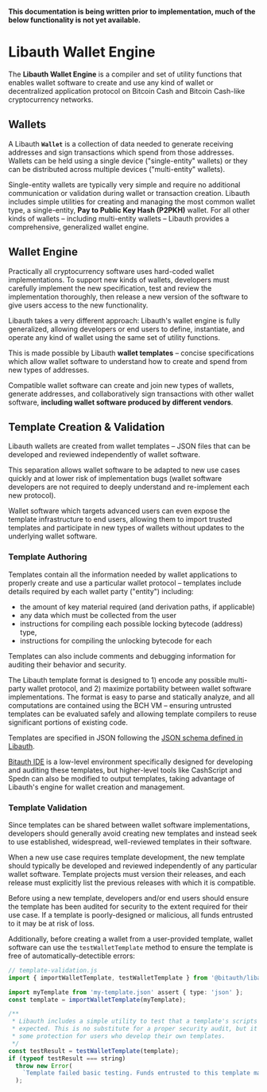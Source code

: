 **This documentation is being written prior to implementation, much of the below functionality is not yet available.**

# Libauth Wallet Engine

The **Libauth Wallet Engine** is a compiler and set of utility functions that enables wallet software to create and use any kind of wallet or decentralized application protocol on Bitcoin Cash and Bitcoin Cash-like cryptocurrency networks.

## Wallets

A Libauth **`Wallet`** is a collection of data needed to generate receiving addresses and sign transactions which spend from those addresses. Wallets can be held using a single device ("single-entity" wallets) or they can be distributed across multiple devices ("multi-entity" wallets).

Single-entity wallets are typically very simple and require no additional communication or validation during wallet or transaction creation. Libauth includes simple utilities for creating and managing the most common wallet type, a single-entity, **Pay to Public Key Hash (P2PKH)** wallet. For all other kinds of wallets – including multi-entity wallets – Libauth provides a comprehensive, generalized wallet engine.

## Wallet Engine

Practically all cryptocurrency software uses hard-coded wallet implementations. To support new kinds of wallets, developers must carefully implement the new specification, test and review the implementation thoroughly, then release a new version of the software to give users access to the new functionality.

Libauth takes a very different approach: Libauth's wallet engine is fully generalized, allowing developers or end users to define, instantiate, and operate any kind of wallet using the same set of utility functions.

This is made possible by Libauth **wallet templates** – concise specifications which allow wallet software to understand how to create and spend from new types of addresses.

Compatible wallet software can create and join new types of wallets, generate addresses, and collaboratively sign transactions with other wallet software, **including wallet software produced by different vendors**.

## Template Creation & Validation

Libauth wallets are created from wallet templates – JSON files that can be developed and reviewed independently of wallet software.

This separation allows wallet software to be adapted to new use cases quickly and at lower risk of implementation bugs (wallet software developers are not required to deeply understand and re-implement each new protocol).

Wallet software which targets advanced users can even expose the template infrastructure to end users, allowing them to import trusted templates and participate in new types of wallets without updates to the underlying wallet software.

### Template Authoring

Templates contain all the information needed by wallet applications to properly create and use a particular wallet protocol – templates include details required by each wallet party ("entity") including:

- the amount of key material required (and derivation paths, if applicable)
- any data which must be collected from the user
- instructions for compiling each possible locking bytecode (address) type,
- instructions for compiling the unlocking bytecode for each

Templates can also include comments and debugging information for auditing their behavior and security.

The Libauth template format is designed to 1) encode any possible multi-party wallet protocol, and 2) maximize portability between wallet software implementations. The format is easy to parse and statically analyze, and all computations are contained using the BCH VM – ensuring untrusted templates can be evaluated safely and allowing template compilers to reuse significant portions of existing code.

Templates are specified in JSON following the [JSON schema defined in Libauth](https://libauth.org/schema/v2/wallet-template.schema.json).

[Bitauth IDE](https://github.com/bitauth/bitauth-ide) is a low-level environment specifically designed for developing and auditing these templates, but higher-level tools like CashScript and Spedn can also be modified to output templates, taking advantage of Libauth's engine for wallet creation and management.

### Template Validation

Since templates can be shared between wallet software implementations, developers should generally avoid creating new templates and instead seek to use established, widespread, well-reviewed templates in their software.

When a new use case requires template development, the new template should typically be developed and reviewed independently of any particular wallet software. Template projects must version their releases, and each release must explicitly list the previous releases with which it is compatible.

Before using a new template, developers and/or end users should ensure the template has been audited for security to the extent required for their use case. If a template is poorly-designed or malicious, all funds entrusted to it may be at risk of loss.

Additionally, before creating a wallet from a user-provided template, wallet software can use the `testWalletTemplate` method to ensure the template is free of automatically-detectible errors:

```ts
// template-validation.js
import { importWalletTemplate, testWalletTemplate } from '@bitauth/libauth';

import myTemplate from 'my-template.json' assert { type: 'json' };
const template = importWalletTemplate(myTemplate);

/**
 * Libauth includes a simple utility to test that a template's scripts behave as
 * expected. This is no substitute for a proper security audit, but it can offer
 * some protection for users who develop their own templates.
 */
const testResult = testWalletTemplate(template);
if (typeof testResult === string)
  throw new Error(
    `Template failed basic testing. Funds entrusted to this template may be lost: ${testResult}`,
  );
```

<!-- TODO: encourage template projects to Bitauth-sign releases on chain -->
